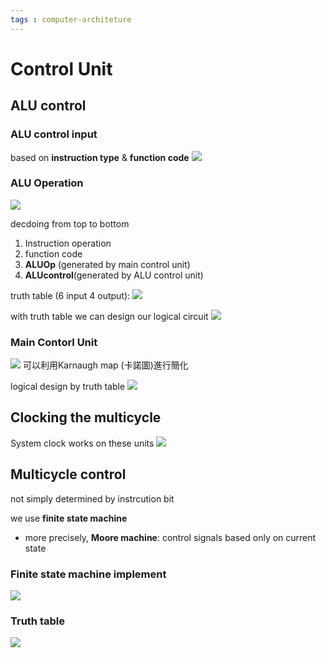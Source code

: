 ```yaml
---
tags : computer-architeture
---
```


# Control Unit
## ALU control

### ALU control input
based on **instruction type** & **function code**
![](https://i.imgur.com/6t1km4M.png)

### ALU Operation
![](https://i.imgur.com/HQqv8tQ.png)

decdoing from top to bottom
1. Instruction operation
2. function code
3. **ALUOp** (generated by main control unit)
4. **ALUcontrol**(generated by ALU control unit)

truth table (6 input 4 output):
![](https://i.imgur.com/iTpJJPd.png)

with truth table we can design our logical circuit
![](https://i.imgur.com/G9STPUR.png)


### Main Contorl Unit
![](https://i.imgur.com/6jUAs7h.png)
可以利用Karnaugh map (卡諾圖)進行簡化

logical design by truth table
![](https://i.imgur.com/jh9qHBZ.png)

## Clocking the multicycle
System clock works on these units
![](https://i.imgur.com/PsvPOi7.png)


## Multicycle control
not simply determined by instrcution bit

we use **finite state machine**
* more precisely, **Moore machine**: control signals based only on current state


### Finite state machine implement
![](https://i.imgur.com/er11elb.png)

### Truth table
![](https://i.imgur.com/6oedTAS.png)
